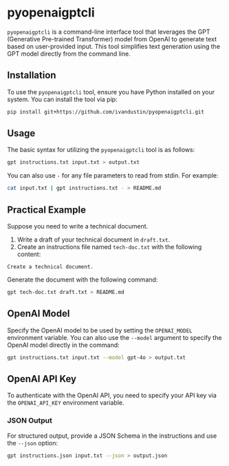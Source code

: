# pyopenaigptcli

`pyopenaigptcli` is a command-line interface tool that leverages the GPT (Generative Pre-trained Transformer) model from OpenAI to generate text based on user-provided input. This tool simplifies text generation using the GPT model directly from the command line.

## Installation

To use the `pyopenaigptcli` tool, ensure you have Python installed on your system. You can install the tool via pip:

```bash
pip install git+https://github.com/ivandustin/pyopenaigptcli.git
```

## Usage

The basic syntax for utilizing the `pyopenaigptcli` tool is as follows:

```bash
gpt instructions.txt input.txt > output.txt
```

You can also use `-` for any file parameters to read from stdin. For example:

```bash
cat input.txt | gpt instructions.txt - > README.md
```

## Practical Example

Suppose you need to write a technical document.

1. Write a draft of your technical document in `draft.txt`.
2. Create an instructions file named `tech-doc.txt` with the following content:

```
Create a technical document.
```

Generate the document with the following command:

```bash
gpt tech-doc.txt draft.txt > README.md
```

## OpenAI Model

Specify the OpenAI model to be used by setting the `OPENAI_MODEL` environment variable. You can also use the `--model` argument to specify the OpenAI model directly in the command:

```bash
gpt instructions.txt input.txt --model gpt-4o > output.txt
```

## OpenAI API Key

To authenticate with the OpenAI API, you need to specify your API key via the `OPENAI_API_KEY` environment variable.

### JSON Output

For structured output, provide a JSON Schema in the instructions and use the `--json` option:

```bash
gpt instructions.json input.txt --json > output.json
```
